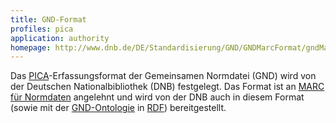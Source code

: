 ```yaml
---
title: GND-Format
profiles: pica 
application: authority
homepage: http://www.dnb.de/DE/Standardisierung/GND/GNDMarcFormat/gndMarcFormat_node.html 
---
```


Das [PICA](../pica)-Erfassungsformat der Gemeinsamen Normdatei (GND) wird von
der Deutschen Nationalbibliothek (DNB) festgelegt. Das Format ist an [MARC für
Normdaten](../marc/authority) angelehnt und wird von der DNB auch in diesem
Format (sowie mit der [GND-Ontologie](../rdf/voc/gndo) in [RDF](../rdf))
bereitgestellt.

